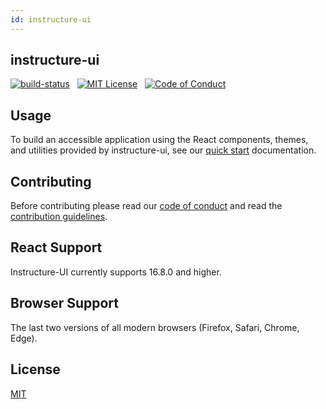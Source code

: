 ```yaml
---
id: instructure-ui
---
```


## instructure-ui

[![build-status][build-status]][build-status-url]&nbsp;&nbsp;&nbsp;[![MIT License][license-badge]][license]&nbsp;&nbsp;&nbsp;[![Code of Conduct][coc-badge]][coc]

## Usage

To build an accessible application using the React components, themes, and utilities provided by instructure-ui, see our [quick start](https://instructure.design/#usage) documentation.

## Contributing

Before contributing please read our [code of conduct](https://instructure.design/#CODE_OF_CONDUCT) and read the [contribution guidelines](https://instructure.design/#contributing).

## React Support

Instructure-UI currently supports 16.8.0 and higher.

## Browser Support

The last two versions of all modern browsers (Firefox, Safari, Chrome, Edge).

## License

[MIT](#LICENSE)

[build-status]: https://travis-ci.org/instructure/instructure-ui.svg?branch=master
[build-status-url]: https://travis-ci.org/instructure/instructure-ui 'Travis CI'
[license-badge]: https://img.shields.io/npm/l/instructure-ui.svg?style=flat-square
[license]: https://github.com/instructure/instructure-ui/blob/master/LICENSE
[coc-badge]: https://img.shields.io/badge/code%20of-conduct-ff69b4.svg?style=flat-square
[coc]: https://github.com/instructure/instructure-ui/blob/master/CODE_OF_CONDUCT.md
